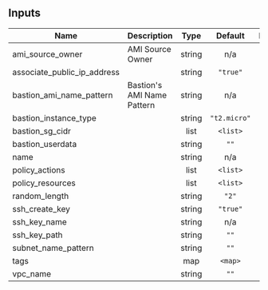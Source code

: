## Inputs

| Name | Description | Type | Default | Required |
|------|-------------|:----:|:-----:|:-----:|
| ami\_source\_owner | AMI Source Owner | string | n/a | yes |
| associate\_public\_ip\_address |  | string | `"true"` | no |
| bastion\_ami\_name\_pattern | Bastion's AMI Name Pattern | string | n/a | yes |
| bastion\_instance\_type |  | string | `"t2.micro"` | no |
| bastion\_sg\_cidr |  | list | `<list>` | no |
| bastion\_userdata |  | string | `""` | no |
| name |  | string | n/a | yes |
| policy\_actions |  | list | `<list>` | no |
| policy\_resources |  | list | `<list>` | no |
| random\_length |  | string | `"2"` | no |
| ssh\_create\_key |  | string | `"true"` | no |
| ssh\_key\_name |  | string | n/a | yes |
| ssh\_key\_path |  | string | `""` | no |
| subnet\_name\_pattern |  | string | `""` | no |
| tags |  | map | `<map>` | no |
| vpc\_name |  | string | `""` | no |

